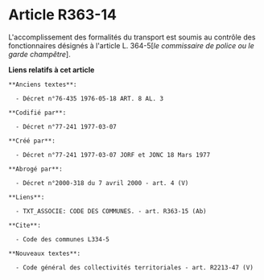 # Article R363-14

L'accomplissement des formalités du transport est soumis au contrôle des fonctionnaires désignés à l'article L. 364-5[*le
commissaire de police ou le garde champêtre*].

**Liens relatifs à cet article**

	**Anciens textes**:

	  - Décret n°76-435 1976-05-18 ART. 8 AL. 3

	**Codifié par**:

	  - Décret n°77-241 1977-03-07

	**Créé par**:

	  - Décret n°77-241 1977-03-07 JORF et JONC 18 Mars 1977

	**Abrogé par**:

	  - Décret n°2000-318 du 7 avril 2000 - art. 4 (V)

	**Liens**:

	  - TXT_ASSOCIE: CODE DES COMMUNES. - art. R363-15 (Ab)

	**Cite**:

	  - Code des communes L334-5

	**Nouveaux textes**:

	  - Code général des collectivités territoriales - art. R2213-47 (V)
